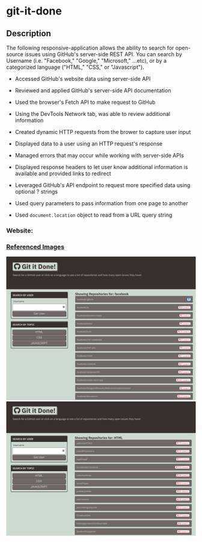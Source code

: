 # git-it-done

## Description

The following responsive-application allows the ability to search for open-source issues using GitHub's server-side REST API. You can search by Username (i.e. "Facebook," "Google," "Microsoft," ...etc), or by a categorized language ("HTML," "CSS," or "Javascript").

* Accessed GitHub's website data using server-side API

* Reviewed and applied GitHub's server-side API documentation

* Used the browser's Fetch API to make request to GitHub

* Using the DevTools Network tab, was able to review additional information

* Created dynamic HTTP requests from the brower to capture user input

* Displayed data to a user using an HTTP request's response

* Managed errors that may occur while working with server-side APIs

* Displayed response headers to let user know additional information is available and provided links to redirect

* Leveraged GitHub's API endpoint to request more specified data using optional ? strings

* Used query parameters to pass information from one page to another

* Used `document.location` object to read from a URL query string

### Website:

<a href ="https://joshacross.github.io/git-it-done/">

### Referenced Images

<img src="./assets/images/facebook-ss.png" alt="image of the desktop app's username search using facebook">
<img src="./assets/images/html-ss.png" alt="image of the desktop app's html search">
